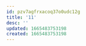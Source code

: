 ```yaml
---
id: pzv7agfrxacoq37o0udc12g
title: '11'
desc: ''
updated: 1665483753198
created: 1665483753198
---
```

